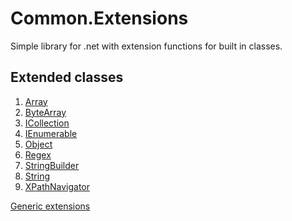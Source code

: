 # Common.Extensions

Simple library for .net with extension functions for built in classes.

## Extended classes
1. [Array](https://github.com/siof/common.extensions/wiki/Array-extensions) 
2. [ByteArray](https://github.com/siof/common.extensions/wiki/ByteArray-extensions)
3. [ICollection](https://github.com/siof/common.extensions/wiki/ICollection-extensions)
4. [IEnumerable](https://github.com/siof/common.extensions/wiki/IEnumerable-extensions)
5. [Object](https://github.com/siof/common.extensions/wiki/Object-extensions)
6. [Regex](https://github.com/siof/common.extensions/wiki/Regex-extensions)
7. [StringBuilder](https://github.com/siof/common.extensions/wiki/StringBuilder-extensions)
8. [String](https://github.com/siof/common.extensions/wiki/String-extensions)
9. [XPathNavigator](https://github.com/siof/common.extensions/wiki/XPathNavigator-extensions)


[Generic extensions]()
